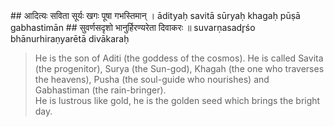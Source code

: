 <section>
<section data-markdown>
## आदित्यः सविता सूर्यः खगः पूषा गभस्तिमान् ।
ādityaḥ savitā sūryaḥ khagaḥ pūṣā gabhastimān
## सुवर्णसदृशो भानुर्हिरण्यरेता दिवाकरः ॥
suvarṇasadr̥śo bhānurhiraṇyarētā divākaraḥ

> He is the son of Aditi (the goddess of the cosmos). He is called Savita (the progenitor), Surya (the Sun-god), Khagah (the one who traverses the heavens), Pusha (the soul-guide who nourishes) and Gabhastiman (the rain-bringer).   
> He is lustrous like gold, he is the golden seed which brings the bright day.

<!--
His names are - Āditya (an offspring of Aditi), Savitā (the progenitor of all), Sūrya (the sun god), Pūṣā (the procator of people), Gabhastimān (the nourisher with rain), the possessor of golden rays that are brilliant having the golden seed, Divākara (maker of the day); he has seven horses, Sahasrārci (thousand rayed), Marīcimān (full of rays), Timironmadhana (destroyer of darkness), Śambhu (giver of life), Mārtaṇḍa (who is infuser of life in the cosmic egg); Hiraṇyagarbha (who is a golden foetus), Ahaskara (who brings the day), Ravi (eulogised by all), Agnigarbha (pregnant with fire), the son of Aditi, Śiśiranāśana (the destroyer of frost); Vyomanātha (the lord of the sky), Tamobhedī (disperser of darkness), the master of Ṛgveda, Yajurveda and Sāmaveda, Ghanavṛṣṭi (sender of great rainfall), Apāṃ mitra (the friend of waters) and Vindhyavītīplavaṅgama (the one who swiftly crosses the sky); Ātapī (he is the radiator of heat) and Maṇḍalī (is adorned with a circle of rays), Mṛtyu (he is death himself), Piṅgala (tawny in colour), Sarvatāpa (giver of warmth), omniscient, endowed with extra ordinary splendour, and Sarvabhavaodbhava (the one who is affectionate); he is the controller of all the lunar bodies, planets and stars, creator of all and resplendent among the splendid, O god, Dwādaśātman (who appears in twelve forms), hail to you!

He is the Son of Aditi (the mother of creation), the Sun God who transverser the heavens, he is of brilliant golden color, the possessor of a myriad rays, by illuminating all directions he is the maker of daylight. He is the all pervading, shining principle, the dispeller of darkness, exhibiting beautiful sight with golden hue 
-->
</section>
</section>
